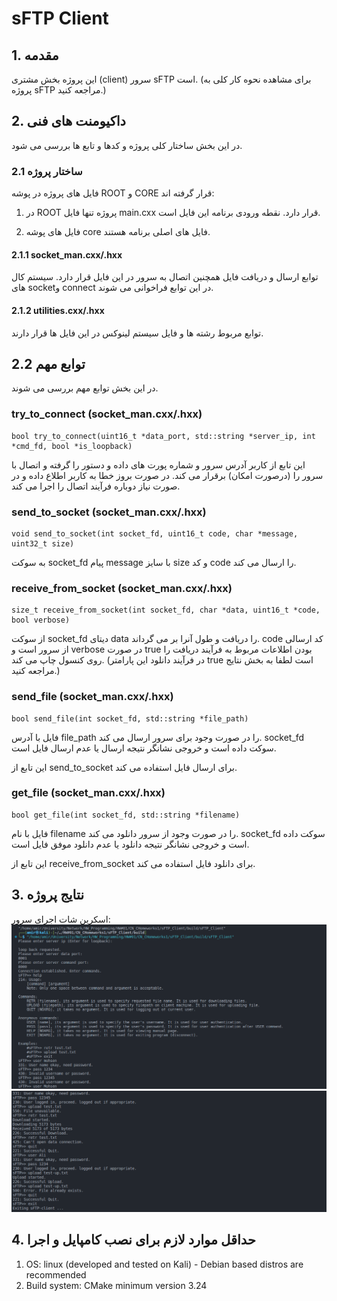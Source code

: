 # sFTP Client

## 1. مقدمه
این پروژه بخش مشتری (client) سرور sFTP است. (برای مشاهده نحوه کار کلی به پروژه sFTP مراجعه کنید.)

## 2. داکیومنت های فنی
در این بخش ساختار کلی پروژه و کدها و تابع ها بررسی می شود.

### 2.1 ساختار پروژه
فایل های پروژه در پوشه ROOT و CORE  قرار گرفته اند:  
1. در ROOT پروژه تنها فایل main.cxx قرار دارد. نقطه ورودی برنامه این فایل است.

2. فایل های پوشه core فایل های اصلی برنامه هستند.

#### 2.1.1 socket_man.cxx/.hxx
توابع ارسال و دریافت فایل همچنین اتصال به سرور در این فایل قرار دارد. سیستم کال های socketو connect در این توابع فراخوانی می شوند.

#### 2.1.2 utilities.cxx/.hxx
توابع مربوط رشته ها و فایل سیستم لینوکس در این فایل ها قرار دارند.

## 2.2 توابع مهم
در این بخش توابع مهم بررسی می شوند.

### try_to_connect (socket_man.cxx/.hxx)
```
bool try_to_connect(uint16_t *data_port, std::string *server_ip, int *cmd_fd, bool *is_loopback)
```
این تابع از کاربر آدرس سرور و شماره پورت های داده و دستور را گرفته و اتصال با سرور را (درصورت امکان) برقرار می کند. در صورت بروز خطا به کاربر اطلاع داده و در صورت نیاز دوباره فرآیند اتصال را اجرا می کند.

### send_to_socket (socket_man.cxx/.hxx)
```
void send_to_socket(int socket_fd, uint16_t code, char *message, uint32_t size)
```
به سوکت socket_fd پیام message با سایز size و کد code را ارسال می کند.

### receive_from_socket (socket_man.cxx/.hxx)
```
size_t receive_from_socket(int socket_fd, char *data, uint16_t *code, bool verbose)
```
از سوکت socket_fd دیتای data را دریافت و طول آنرا بر می گرداند. code کد ارسالی از سرور است و verbose در صورت true بودن اطلاعات مربوط به فرآیند دریافت را روی کنسول چاپ می کند. (در فرآیند دانلود این پارامتر true است لطفا به بخش نتایج مراجعه کنید.)

### send_file (socket_man.cxx/.hxx)
```
bool send_file(int socket_fd, std::string *file_path)
```
فایل با آدرس file_path را در صورت وجود برای سرور ارسال می کند. socket_fd سوکت داده است و خروجی نشانگر نتیجه ارسال یا عدم ارسال فایل است.

این تابع از send_to_socket برای ارسال فایل استفاده می کند.

### get_file (socket_man.cxx/.hxx)
```
bool get_file(int socket_fd, std::string *filename)
```
فایل با نام filename را در صورت وجود از سرور دانلود می کند. socket_fd سوکت داده است و خروجی نشانگر نتیجه دانلود یا عدم دانلود موفق فایل است.

این تابع از receive_from_socket برای دانلود فایل استفاده می کند.

## 3. نتایج پروژه
اسکرین شات اجرای سرور:  
![Getting Started](screenshot_p1.png)
![Getting Started](screenshot_p2.png)

## 4. حداقل موارد لازم برای نصب کامپایل و اجرا

1. OS: linux (developed and tested on Kali) - Debian based distros are recommended
2. Build system: CMake minimum version 3.24 